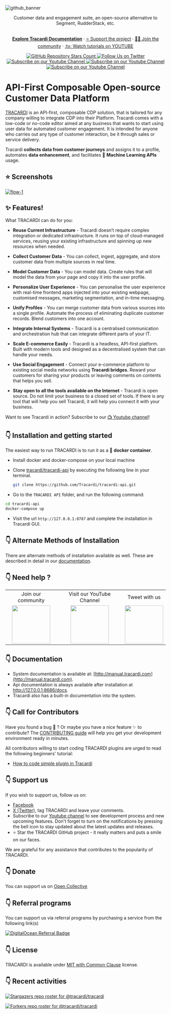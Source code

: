 ![github_banner](https://user-images.githubusercontent.com/16271564/148845983-7c9e85c1-465f-44ed-b1e9-7112908d2e83.png)

  <p align="center">
   Customer data and engagement suite, an open-source alternative to Segment, RudderStack, etc.
  </p>

  <p align="center">
   <br/>
    <a href="https://manual.tracardi.com" rel="dofollow"><strong>Explore Tracardi Documentation</strong></a> ·
    <a href="https://opencollective.com/tracardi-cdp">⭐️ Support the project</a> ·
    <a href="https://join.slack.com/t/tracardi/shared_invite/zt-1bpf35skl-8Fr5FX5a6cji7tX18JNNDA">👨‍💻 Join the community</a> ·
    <a href="https://youtube.com/@tracardi">:tv: Watch tutorials on YOUTUBE</a>
   <br/>
  </p>
  
 <p align="center">
  <a href="https://github.com/Tracardi/tracardi/">
    <img alt="GitHub Repository Stars Count" src="https://img.shields.io/github/stars/Tracardi/tracardi?style=social" />
  </a>
    <a href="https://twitter.com/tracardi">
        <img alt="Follow Us on Twitter" src="https://img.shields.io/twitter/follow/tracardi?style=social" />
    </a>
    <a href="https://www.youtube.com/channel/UC0atjYqW43MdqNiSJBvN__Q">
        <img alt="Subscribe on our Youtube Channel" src="https://img.shields.io/youtube/channel/subscribers/UC0atjYqW43MdqNiSJBvN__Q?style=social" />
    </a>
    <a href="https://opencollective.com/tracardi-cdp">
        <img alt="Subscribe on our Youtube Channel" src="https://opencollective.com/tracardi-cdp/tiers/badge.svg" />
    </a>
    <a href="https://join.slack.com/t/tracardi/shared_invite/zt-1bpf35skl-8Fr5FX5a6cji7tX18JNNDA">
        <img alt="Subscribe on our Youtube Channel" src="https://img.shields.io/badge/slack-join_chat-white.svg?logo=slack&style=social" />
    </a>
</p>

# API-First Composable Open-source Customer Data Platform

[TRACARDI](http://www.tracardi.com) is an API-first, composable CDP solution, that is tailored for any company willing to integrate CDP into their Platform. Tracardi comes with a low-code or no-code editor aimed at any business that wants to start using user data for automated customer engagement. It is intended for anyone who carries out any type of customer interaction, be it through sales or service delivery.

Tracardi __collects data from customer journeys__ and assigns it to a profile, automates __data enhancement__, and facilitates 🚀 __Machine Learning APIs__ usage.

## ⭐️ Screenshots

[![flow-1](https://user-images.githubusercontent.com/16271564/220199377-2b84168f-7e43-49ac-9560-998722589749.png)](https://youtu.be/JrzFAfyctKw)

## ✨ Features!


What TRACARDI can do for you:

 * **Reuse Current Infrastructure** - Tracardi doesn’t require complex integration or dedicated infrastructure. It runs on top of cloud-managed services, reusing your existing infrastructure and spinning up new resources when needed.

 * **Collect Customer Data** - You can collect, ingest, aggregate, and store customer data from multiple sources in real time.
   
 * **Model Customer Data** -  You can model data. Create rules that will model the data from your page and copy it into the user profile.
   
 * **Personalize User Experience** - You can personalise the user experience with real-time frontend apps injected into your existing webpage, customised messages, marketing segmentation, and in-time messaging.
   
 * **Unify Profiles** - You can merge customer data from various sources into a single profile. Automate the process of eliminating duplicate customer records. Blend customers into one account.
   
 * **Integrate Internal Systems** - Tracardi is a centralised communication and orchestration hub that can integrate different parts of your IT.

 * **Scale E-commerce Easily** - Tracardi is a headless, API-first platform. Built with modern tools and designed as a decentralised system that can handle your needs.
  
 * **Use Social Engagement** - Connect your e-commerce platform to existing social media networks using **Tracardi bridges**. Reward your customers for sharing your products or leaving comments on contents that helps you sell.
 
 * **Stay open to all the tools available on the Internet** - Tracardi is open source. Do not limit your business to a closed set of tools. If there is any tool that will help you sell Tracardi, it will help you connect it with your business.

   
Want to see Tracardi in action? Subscribe to our [:tv: Youtube channel](https://bit.ly/3pbdbPR)!

## 👇 Installation and getting started

The easiest way to run TRACARDI is to run it as a :whale: **docker container**. 

* Install docker and docker-compose on your local machine
* Clone [tracardi/tracardi-api](https://github.com/Tracardi/tracardi-api.git) by executing the following line in your terminal.

  ```bash
  git clone https://github.com/Tracardi/tracardi-api.git
  ```

* Go to the `TRACARDI API` folder, and run the following command:

```bash
cd tracardi-api
docker-compose up
```

* Visit the url `http://127.0.0.1:8787` and complete the installation in Tracardi GUI. 

## 👇 Alternate Methods of Installation

There are alternate methods of installation available as well. These are described in detail in our [documentation](http://manual.tracardi.com/installation/).

## 👇 Need help ?

<table align="center">
<tr>
<td align="center">Join our community</td>
<td align="center">Visit our YouTube Channel</td>
<td align="center">Tweet with us</td>
</tr>
<tr>
<td  align="center"><a href="https://join.slack.com/t/tracardi/shared_invite/zt-10y7w0o9y-PmCBnK9qywchmd1~KIER2Q">
    <img src="https://user-images.githubusercontent.com/16271564/151843970-5e869807-4ccf-46ab-98f5-6a65aea790f8.png" width="120px"/> 
</a></td>
<td  align="center"><a href="https://www.youtube.com/channel/UC0atjYqW43MdqNiSJBvN__Q">
    <img src="https://user-images.githubusercontent.com/16271564/194526771-ab525c4f-b1fa-4d85-8834-340a40c8828b.png" width="120px"/> 
</a></td>
 <td  align="center"><a href="https://www.twitter.com/tracardi">
    <img src="https://user-images.githubusercontent.com/16271564/194528790-83d1bdbb-0446-4147-a572-4dc12cc0a70f.png" width="120px"/> 
</a></td>
<tr>
</table>

## 👇 Documentation

* System documentation is available at: [http://manual.tracardi.com](http://manual.tracardi.com).
* Api documentation is always available after installation at http://127.0.0.1:8686/docs.
* Tracardi also has a built-in documentation into the system.

## 👇 Call for Contributors

Have you found a bug :bug: ? Or maybe you have a nice feature :sparkles: to contribute? The
[CONTRIBUTING guide](https://github.com/Tracardi/tracardi/blob/master/CONTRIBUTING.md) will help you get your
development environment ready in minutes.

All contributors willing to start coding TRACARDI plugins are urged to read the following beginners' tutorial:

* [How to code simple plugin in Tracardi](http://manual.tracardi.com/development/tutorial/plugin/)

## 👇 Support us

If you wish to support us, follow us on:

* [Facebook](https://bit.ly/3uPwP5a) 
* [X (Twitter)](https://bit.ly/3uVJwLJ), tag TRACARDI and leave your comments. 
* Subscribe to our [Youtube channel](https://bit.ly/3pbdbPR) to see development process and new upcoming features. Don't forget to turn on the notifications by pressing the bell icon to stay updated about the latest updates and releases.
* ⭐️ Star the TRACARDI GitHub project - it really matters and puts a smile on our faces.

We are grateful for any assistance that contributes to the popularity of TRACARDI.

## 👇 Donate

You can support us on [Open Collective](https://www.opencollective.com/tracardi-cdp)

## 👇 Referral programs

You can support us via referral programs by purchasing a service from the following link(s)

[![DigitalOcean Referral Badge](https://web-platforms.sfo2.digitaloceanspaces.com/WWW/Badge%203.svg)](https://www.digitalocean.com/?refcode=882eb4bf23be&utm_campaign=Referral_Invite&utm_medium=Referral_Program&utm_source=badge)

## 👇 License

TRACARDI is available under [MIT with Common Clause](https://github.com/Tracardi/tracardi/blob/master/LICENSE.md) license.

## 👇 Recent activities

[![Stargazers repo roster for @tracardi/tracardi](https://reporoster.com/stars/tracardi/tracardi)](https://github.com/tracardi/tracardi/stargazers)

[![Forkers repo roster for @tracardi/tracardi](https://reporoster.com/forks/tracardi/tracardi)](https://github.com/tracardi/tracardi/network/members)

